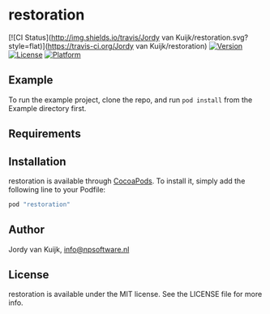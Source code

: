 # restoration

[![CI Status](http://img.shields.io/travis/Jordy van Kuijk/restoration.svg?style=flat)](https://travis-ci.org/Jordy van Kuijk/restoration)
[![Version](https://img.shields.io/cocoapods/v/restoration.svg?style=flat)](http://cocoapods.org/pods/restoration)
[![License](https://img.shields.io/cocoapods/l/restoration.svg?style=flat)](http://cocoapods.org/pods/restoration)
[![Platform](https://img.shields.io/cocoapods/p/restoration.svg?style=flat)](http://cocoapods.org/pods/restoration)

## Example

To run the example project, clone the repo, and run `pod install` from the Example directory first.

## Requirements

## Installation

restoration is available through [CocoaPods](http://cocoapods.org). To install
it, simply add the following line to your Podfile:

```ruby
pod "restoration"
```

## Author

Jordy van Kuijk, info@npsoftware.nl

## License

restoration is available under the MIT license. See the LICENSE file for more info.
